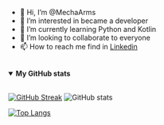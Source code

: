 - 👋 Hi, I’m @MechaArms
- 👀 I’m interested in became a developer
- 🌱 I’m currently learning Python and Kotlin
- 💞️ I’m looking to collaborate to everyone
- 📫 How to reach me find in <a href="https://www.linkedin.com.br/in/romero-mendes-441752190">Linkedin</a>

<!---
MechaArms/MechaArms is a ✨ special ✨ repository because its `README.md` (this file) appears on your GitHub profile.
You can click the Preview link to take a look at your changes.
--->

<br>

 <details open>
  <summary>
    <strong>My GitHub stats</strong> 
  </summary>
 <br>

[![GitHub Streak](http://github-readme-streak-stats.herokuapp.com?user=MechaArms)](https://git.io/streak-stats)
![GitHub stats](https://github-readme-stats.vercel.app/api?username=MechaArms&count_private=true&show_icons=true&theme=default)
<br>
 
[![Top Langs](https://github-readme-stats.vercel.app/api/top-langs/?username=MechaArms&layout=compact)](https://github.com/anuraghazra/github-readme-stats)
